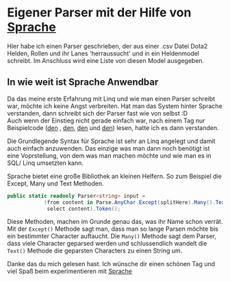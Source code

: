 # Eigener Parser mit der Hilfe von [Sprache](https://github.com/sprache/sprache)
Hier habe ich einen Parser geschrieben, der aus einer .csv Datei Dota2 
Helden, Rollen und ihr Lanes 'herraussucht' und in ein Heldenmodel schreibt.
Im Anschluss wird eine Liste von diesen Model ausgegeben.

## In wie weit ist Sprache Anwendbar
Da das meine erste Erfahrung mit Linq und wie man einen Parser schreibt war, möchte ich keine Angst verbreiten.
Hat man das System hinter Sprache verstanden, dann schreibt sich der Parser fast wie von selbst :D <br>
Auch wenn der Einstieg nicht gerade einfach war, nach einem Tag nur Beispielcode ([den](https://nblumhardt.com/2010/01/building-an-external-dsl-in-c/) , [den](https://github.com/OctopusDeploy/Octostache/blob/master/source/Octostache/Templates/TemplateParser.cs), [den](https://www.ianwold.com/blog/2016/1/22/an-introduction-to-sprache) und [den](https://github.com/sprache.Tests/Scenarios/CsvTests.cs)) lesen, hatte ich es dann verstanden. <br>

Die Grundlegende Syntax für Sprache ist sehr an Linq angelegt und damit auch einfach anzuwenden. Das einzige was man dann noch benötigt ist eine Voprstellung, von dem was man machen möchte und wie man es in SQL/ Linq umsetzten kann.

Sprache bietet eine große Bibliothek an kleinen Helfern. So zum Beispiel die Except, Many und Text Methoden.
```csharp
public static readonly Parser<string> input =
            (from content in Parse.AnyChar.Except(splitHere).Many().Text().Named("Heroname") //Heldenname
             select content).Token();
```
Diese Methoden, machen im Grunde genau das, was ihr Name schon verrät. Mit der ```Except()``` Methode sagt man, dass man so lange Parsen möchte bis ein bestimmter Character auftaucht. Die ```Many()``` Methode sagt dem Parser, dass viele Character geparsed werden und schlussendlich wandelt die ```Text()``` Methode die geparsten Characters zu einen String um.



Danke das du mich gelesen hast. Ich wünsche dir einen schönen Tag und viel Spaß beim experimentieren mit [Sprache](https://github.com/sprache/sprache)
